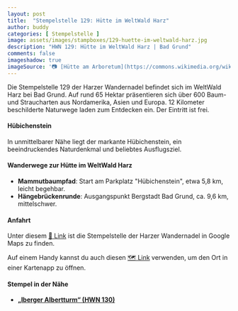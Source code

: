 ```yaml
---
layout: post
title:  "Stempelstelle 129: Hütte im WeltWald Harz"
author: buddy
categories: [ Stempelstelle ]
image: assets/images/stampboxes/129-huette-im-weltwald-harz.jpg
description: "HWN 129: Hütte im WeltWald Harz | Bad Grund"
comments: false
imageshadow: true
imageSource: '📷 [Hütte am Arboretum](https://commons.wikimedia.org/wiki/File:H%C3%BCtte_am_Arboretum.JPG) von <a href="https://de.wikipedia.org/wiki/Benutzer:JuTe_CLZ" class="extiw" title="de:Benutzer:JuTe CLZ">JuTe CLZ</a> unter Lizenz Copyrighted free use'
---
```


Die Stempelstelle 129 der Harzer Wandernadel befindet sich im WeltWald Harz bei Bad Grund. Auf rund 65 Hektar präsentieren sich über 600 Baum- und Straucharten aus Nordamerika, Asien und Europa. 12 Kilometer beschilderte Naturwege laden zum Entdecken ein. Der Eintritt ist frei. 

#### Hübichenstein

In unmittelbarer Nähe liegt der markante Hübichenstein, ein beeindruckendes Naturdenkmal und beliebtes Ausflugsziel. 

#### Wanderwege zur Hütte im WeltWald Harz

- **Mammutbaumpfad**: Start am Parkplatz "Hübichenstein", etwa 5,8 km, leicht begehbar. 
- **Hängebrückenrunde**: Ausgangspunkt Bergstadt Bad Grund, ca. 9,6 km, mittelschwer. 

#### Anfahrt

Unter diesem [📍 Link](https://www.google.com/maps/dir/?api=1&origin=&destination=51.81926%2C%2010.22503) ist die Stempelstelle der Harzer Wandernadel in Google Maps zu finden.

<div class="android-only">
  Auf einem Handy kannst du auch diesen 
  <a href="geo:51.81926,10.22503">🗺️ Link</a> 
  verwenden, um den Ort in einer Kartenapp zu öffnen.
  <p></p>
</div>

#### Stempel in der Nähe

- [**„Iberger Albertturm“ (HWN 130)**](/stempelstelle-130-iberger-albertturm)
